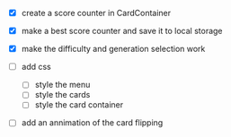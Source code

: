 - [x] create a score counter in CardContainer
- [x] make a best score counter and save it to local storage
- [x] make the difficulty and generation selection work
- [ ] add css
    - [ ] style the menu
    - [ ] style the cards
    - [ ] style the card container
- [ ] add an annimation of the card flipping

